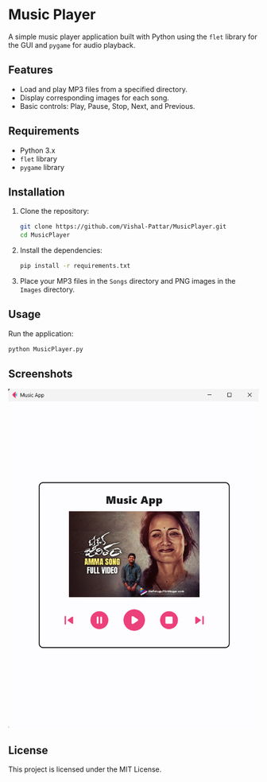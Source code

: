 # Music Player

A simple music player application built with Python using the `flet` library for the GUI and `pygame` for audio playback.

## Features

- Load and play MP3 files from a specified directory.
- Display corresponding images for each song.
- Basic controls: Play, Pause, Stop, Next, and Previous.

## Requirements

- Python 3.x
- `flet` library
- `pygame` library

## Installation

1. Clone the repository:
   ```sh
   git clone https://github.com/Vishal-Pattar/MusicPlayer.git
   cd MusicPlayer
   ```

2. Install the dependencies:
   ```sh
   pip install -r requirements.txt
   ```

3. Place your MP3 files in the `Songs` directory and PNG images in the `Images` directory.

## Usage

Run the application:
```sh
python MusicPlayer.py
```

## Screenshots

![Screenshot](https://github.com/Vishal-Pattar/MusicPlayer/blob/main/assets/Screenshot.png)

## License

This project is licensed under the MIT License.
